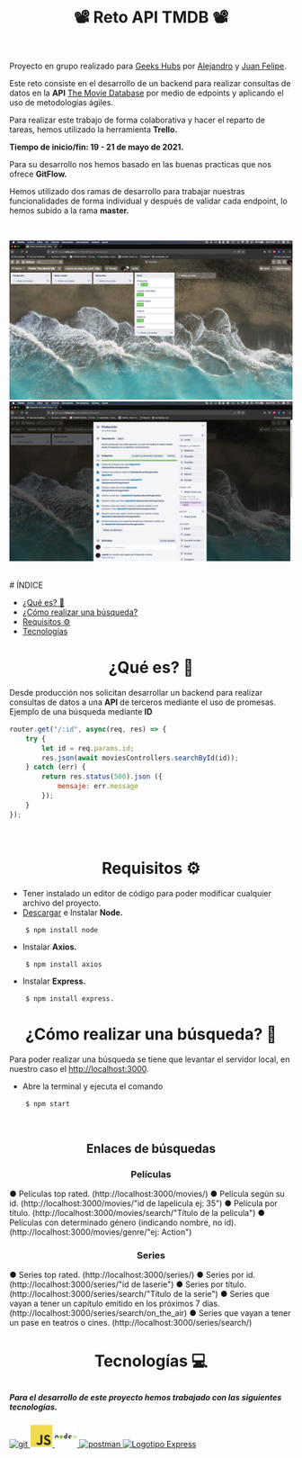 <h1 align ="center">📽 Reto  API TMDB 📽</h1>
<br>

Proyecto en grupo realizado para [Geeks Hubs](https://geekshubsacademy.com/) por [Alejandro](https://github.com/2020-JAUG) y [Juan Felipe](https://github.com/juanfegallego).


 Este reto consiste en el desarrollo de un backend para realizar consultas de datos en la <b>API</b> [The Movie Database](https://developers.themoviedb.org/3/getting-started/introduction) por medio de edpoints y aplicando el uso de metodologías ágiles.<br>

 Para realizar este trabajo de forma colaborativa y hacer el reparto de tareas, hemos utilizado la herramienta <b>Trello.</b>

<b>Tiempo de inicio/fin: 19 - 21 de mayo de 2021.</b>

Para su desarrollo nos hemos basado en las buenas practicas que nos ofrece <b>GitFlow.</b>

Hemos utilizado dos ramas de desarrollo para trabajar nuestras funcionalidades de forma individual y después de validar cada endpoint, lo hemos subido a la rama <b>master.</b>

<br>

![captura](/img/capturaTrello1.png)
<br>
![captura](/img/capturaTrello2.png)



<br>
# ÍNDICE

- [¿Qué es? 🧐](#¿Qué-es?)
- [¿Cómo realizar una búsqueda?](#busqueda)
- [Requisitos ⚙️](#requisitos)
- [Tecnologías](#tecnologías)

# <h1 align ="center"> ¿Qué es? 🧐 </h1>

Desde producción nos solicitan desarrollar un backend para realizar consultas de datos a una <b>API</b> de terceros mediante el uso de promesas. <br>
Ejemplo de una búsqueda mediante <b>ID</b><br>

```JavaScript
router.get("/:id", async(req, res) => {
    try {
        let id = req.params.id;
        res.json(await moviesControllers.searchById(id));
    } catch (err) {
        return res.status(500).json ({
            mensaje: err.message
        });
    }
});
```
<br>

<h1 align ="center"> Requisitos ⚙️</h1>

- Tener instalado un editor de código para poder modificar cualquier archivo del proyecto.
- [Descargar](https://nodejs.org/es/) e Instalar <b>Node.</b>
```
    $ npm install node
```
- Instalar <b>Axios.</b>
```
    $ npm install axios
```
- Instalar <b>Express.</b>
```
    $ npm install express.
```

# <h1 align ="center">¿Cómo realizar una búsqueda? 🔎</h1>
Para poder realizar una búsqueda se tiene que levantar el servidor local, en nuestro caso el <http://localhost:3000>.

- Abre la terminal y ejecuta el comando
```
    $ npm start
```
<br>

<h2 align ="center"> Enlaces de búsquedas </h2>

<h3 align ="center">Películas</h3>

● Películas top rated. (http://localhost:3000/movies/)
● Película según su id. (http://localhost:3000/movies/"id de lapelicula ej: 35")
● Película por título. (http://localhost:3000/movies/search/"Título de la pelicula")
● Películas con determinado género (indicando nombre, no id).
 (http://localhost:3000/movies/genre/"ej: Action")<br>
 <h3 align ="center">Series</h3>

● Series top rated. (http://localhost:3000/series/)
● Series por id. (http://localhost:3000/series/"id de laserie")
● Series por título. (http://localhost:3000/series/search/"Título de la serie")
● Series que vayan a tener un capítulo emitido en los próximos 7 días. (http://localhost:3000/series/search/on_the_air)
● Series que vayan a tener un pase en teatros o cines. (http://localhost:3000/series/search/)

# <p align ="center">Tecnologías 💻</p>
##### Para el desarrollo de este proyecto hemos trabajado con las siguientes tecnologías.<br>

 <a href="https://git-scm.com/" target="_blank"> <img src="https://www.vectorlogo.zone/logos/git-scm/git-scm-icon.svg" alt="git" width="40" height="40"/> <a href="https://developer.mozilla.org/en-US/docs/Web/JavaScript" target="_blank"> <img src="https://raw.githubusercontent.com/devicons/devicon/master/icons/javascript/javascript-original.svg" alt="javascript" width="40" height="40"/> </a><a href="https://nodejs.org" target="_blank"> <img src="https://raw.githubusercontent.com/devicons/devicon/master/icons/nodejs/nodejs-original-wordmark.svg" alt="nodejs" width="40" height="40"/> </a><a href="https://postman.com" target="_blank"> <img src="https://www.vectorlogo.zone/logos/getpostman/getpostman-icon.svg" alt="postman" width="40" height="40"/>
[![Logotipo Express](https://i.cloudup.com/zfY6lL7eFa-300x300.png)](http://expressjs.com/)
<br>


